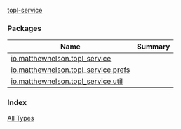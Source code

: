 [topl-service](./index.md)

### Packages

| Name | Summary |
|---|---|
| [io.matthewnelson.topl_service](io.matthewnelson.topl_service/index.md) |  |
| [io.matthewnelson.topl_service.prefs](io.matthewnelson.topl_service.prefs/index.md) |  |
| [io.matthewnelson.topl_service.util](io.matthewnelson.topl_service.util/index.md) |  |

### Index

[All Types](alltypes/index.md)